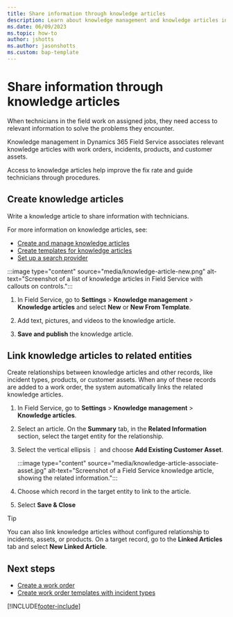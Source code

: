 ```yaml
---
title: Share information through knowledge articles
description: Learn about knowledge management and knowledge articles in Dynamics 365 Field Service.
ms.date: 06/09/2023
ms.topic: how-to
author: jshotts
ms.author: jasonshotts
ms.custom: bap-template
---
```


# Share information through knowledge articles

When technicians in the field work on assigned jobs, they need access to relevant information to solve the problems they encounter.

Knowledge management in Dynamics 365 Field Service associates relevant knowledge articles with work orders, incidents, products, and customer assets.

Access to knowledge articles help improve the fix rate and guide technicians through procedures.

## Create knowledge articles

Write a knowledge article to share information with technicians.

For more information on knowledge articles, see:

- [Create and manage knowledge articles](../customer-service/customer-service-hub-user-guide-knowledge-article.md)
- [Create templates for knowledge articles](../customer-service/create-templates-knowledge-article.md)
- [Set up a search provider](../customer-service/set-up-search-providers.md)

:::image type="content" source="media/knowledge-article-new.png" alt-text="Screenshot of a list of knowledge articles in Field Service with callouts on controls.":::

1. In Field Service, go to **Settings** > **Knowledge management** > **Knowledge articles** and select **New** or **New From Template**.

1. Add text, pictures, and videos to the knowledge article.

1. **Save and publish** the knowledge article.

## Link knowledge articles to related entities

Create relationships between knowledge articles and other records, like incident types, products, or customer assets. When any of these records are added to a work order, the system automatically links the related knowledge articles.

1. In Field Service, go to **Settings** > **Knowledge management** > **Knowledge articles**.

1. Select an article. On the **Summary** tab, in the **Related Information** section, select the target entity for the relationship.

1. Select the vertical ellipsis &vellip; and choose **Add Existing Customer Asset**.

   :::image type="content" source="media/knowledge-article-associate-asset.jpg" alt-text="Screenshot of a Field Service knowledge article, showing the related information.":::

1. Choose which record in the target entity to link to the article.

1. Select **Save & Close**

> [!TIP]
> You can also link knowledge articles without configured relationship to incidents, assets, or products. On a target record, go to the **Linked Articles** tab and select **New Linked Article**.

## Next steps

- [Create a work order](create-work-order.md)
- [Create work order templates with incident types](configure-incident-types.md)

[!INCLUDE[footer-include](../includes/footer-banner.md)]
